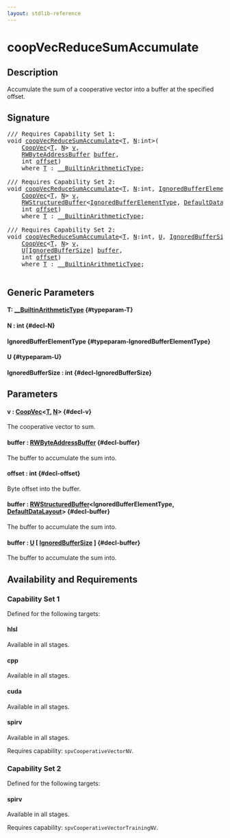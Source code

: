 ```yaml
---
layout: stdlib-reference
---
```


# coopVecReduceSumAccumulate

## Description

Accumulate the sum of a cooperative vector into a buffer at the specified offset.



## Signature 

<pre>
/// Requires Capability Set 1:
<span class="code_keyword">void</span> <a href="/stdlib-reference/global-decls/coopvecreducesumaccumulate-47dg">coopVecReduceSumAccumulate</a>&lt;<a href="/stdlib-reference/global-decls/coopvecreducesumaccumulate-47dg#typeparam-T" class="code_type">T</a>, <a href="/stdlib-reference/global-decls/coopvecreducesumaccumulate-47dg#decl-N" class="code_var">N</a>:<span class="code_keyword">int</span>&gt;(
    <a href="/stdlib-reference/types/coopvec-04/index" class="code_type">CoopVec</a>&lt;<a href="/stdlib-reference/global-decls/coopvecreducesumaccumulate-47dg#typeparam-T" class="code_type">T</a>, <a href="/stdlib-reference/global-decls/coopvecreducesumaccumulate-47dg#decl-N" class="code_var">N</a>&gt; <a href="/stdlib-reference/global-decls/coopvecreducesumaccumulate-47dg#decl-v" class="code_param">v</a>,
    <a href="/stdlib-reference/types/rwbyteaddressbuffer-0126d/index" class="code_type">RWByteAddressBuffer</a> <a href="/stdlib-reference/global-decls/coopvecreducesumaccumulate-47dg#decl-buffer" class="code_param">buffer</a>,
    <span class="code_keyword">int</span> <a href="/stdlib-reference/global-decls/coopvecreducesumaccumulate-47dg#decl-offset" class="code_param">offset</a>)
    <span class='code_keyword'>where</span> <a href="/stdlib-reference/global-decls/coopvecreducesumaccumulate-47dg#typeparam-T" class="code_type">T</a> : <a href="/stdlib-reference/interfaces/0_builtinarithmetictype-029j/index" class="code_type">__BuiltinArithmeticType</a>;

/// Requires Capability Set 2:
<span class="code_keyword">void</span> <a href="/stdlib-reference/global-decls/coopvecreducesumaccumulate-47dg">coopVecReduceSumAccumulate</a>&lt;<a href="/stdlib-reference/global-decls/coopvecreducesumaccumulate-47dg#typeparam-T" class="code_type">T</a>, <a href="/stdlib-reference/global-decls/coopvecreducesumaccumulate-47dg#decl-N" class="code_var">N</a>:<span class="code_keyword">int</span>, <a href="/stdlib-reference/global-decls/coopvecreducesumaccumulate-47dg#typeparam-IgnoredBufferElementType" class="code_type">IgnoredBufferElementType</a>&gt;(
    <a href="/stdlib-reference/types/coopvec-04/index" class="code_type">CoopVec</a>&lt;<a href="/stdlib-reference/global-decls/coopvecreducesumaccumulate-47dg#typeparam-T" class="code_type">T</a>, <a href="/stdlib-reference/global-decls/coopvecreducesumaccumulate-47dg#decl-N" class="code_var">N</a>&gt; <a href="/stdlib-reference/global-decls/coopvecreducesumaccumulate-47dg#decl-v" class="code_param">v</a>,
    <a href="/stdlib-reference/types/rwstructuredbuffer-012c/index" class="code_type">RWStructuredBuffer</a>&lt;<a href="/stdlib-reference/global-decls/coopvecreducesumaccumulate-47dg#typeparam-IgnoredBufferElementType" class="code_type">IgnoredBufferElementType</a>, <a href="/stdlib-reference/types/defaultdatalayout-07b/index" class="code_type">DefaultDataLayout</a>&gt; <a href="/stdlib-reference/global-decls/coopvecreducesumaccumulate-47dg#decl-buffer" class="code_param">buffer</a>,
    <span class="code_keyword">int</span> <a href="/stdlib-reference/global-decls/coopvecreducesumaccumulate-47dg#decl-offset" class="code_param">offset</a>)
    <span class='code_keyword'>where</span> <a href="/stdlib-reference/global-decls/coopvecreducesumaccumulate-47dg#typeparam-T" class="code_type">T</a> : <a href="/stdlib-reference/interfaces/0_builtinarithmetictype-029j/index" class="code_type">__BuiltinArithmeticType</a>;

/// Requires Capability Set 2:
<span class="code_keyword">void</span> <a href="/stdlib-reference/global-decls/coopvecreducesumaccumulate-47dg">coopVecReduceSumAccumulate</a>&lt;<a href="/stdlib-reference/global-decls/coopvecreducesumaccumulate-47dg#typeparam-T" class="code_type">T</a>, <a href="/stdlib-reference/global-decls/coopvecreducesumaccumulate-47dg#decl-N" class="code_var">N</a>:<span class="code_keyword">int</span>, <a href="/stdlib-reference/global-decls/coopvecreducesumaccumulate-47dg#typeparam-U" class="code_type">U</a>, <a href="/stdlib-reference/global-decls/coopvecreducesumaccumulate-47dg#decl-IgnoredBufferSize" class="code_var">IgnoredBufferSize</a>:<span class="code_keyword">int</span>&gt;(
    <a href="/stdlib-reference/types/coopvec-04/index" class="code_type">CoopVec</a>&lt;<a href="/stdlib-reference/global-decls/coopvecreducesumaccumulate-47dg#typeparam-T" class="code_type">T</a>, <a href="/stdlib-reference/global-decls/coopvecreducesumaccumulate-47dg#decl-N" class="code_var">N</a>&gt; <a href="/stdlib-reference/global-decls/coopvecreducesumaccumulate-47dg#decl-v" class="code_param">v</a>,
    <a href="/stdlib-reference/global-decls/coopvecreducesumaccumulate-47dg#typeparam-U" class="code_type">U</a>[<a href="/stdlib-reference/global-decls/coopvecreducesumaccumulate-47dg#decl-IgnoredBufferSize" class="code_var">IgnoredBufferSize</a>] <a href="/stdlib-reference/global-decls/coopvecreducesumaccumulate-47dg#decl-buffer" class="code_param">buffer</a>,
    <span class="code_keyword">int</span> <a href="/stdlib-reference/global-decls/coopvecreducesumaccumulate-47dg#decl-offset" class="code_param">offset</a>)
    <span class='code_keyword'>where</span> <a href="/stdlib-reference/global-decls/coopvecreducesumaccumulate-47dg#typeparam-T" class="code_type">T</a> : <a href="/stdlib-reference/interfaces/0_builtinarithmetictype-029j/index" class="code_type">__BuiltinArithmeticType</a>;

</pre>

## Generic Parameters

#### T: [\_\_BuiltinArithmeticType](/stdlib-reference/interfaces/0_builtinarithmetictype-029j/index) {#typeparam-T}
#### N  : int {#decl-N}
#### IgnoredBufferElementType {#typeparam-IgnoredBufferElementType}
#### U {#typeparam-U}
#### IgnoredBufferSize  : int {#decl-IgnoredBufferSize}

## Parameters

#### v  : [CoopVec](/stdlib-reference/types/coopvec-04/index)\<[T](/stdlib-reference/types/coopvec-04/index#typeparam-T), [N](/stdlib-reference/types/coopvec-04/index#decl-N)\> {#decl-v}
The cooperative vector to sum.

#### buffer  : [RWByteAddressBuffer](/stdlib-reference/types/rwbyteaddressbuffer-0126d/index) {#decl-buffer}
The buffer to accumulate the sum into.

#### offset  : int {#decl-offset}
Byte offset into the buffer.

#### buffer  : [RWStructuredBuffer](/stdlib-reference/types/rwstructuredbuffer-012c/index)\<IgnoredBufferElementType, [DefaultDataLayout](/stdlib-reference/types/defaultdatalayout-07b/index)\> {#decl-buffer}
The buffer to accumulate the sum into.

#### buffer  : [U](/stdlib-reference/global-decls/coopvecreducesumaccumulate-47dg#typeparam-U) \[ [IgnoredBufferSize](/stdlib-reference/global-decls/coopvecreducesumaccumulate-47dg#decl-IgnoredBufferSize) \] {#decl-buffer}
The buffer to accumulate the sum into.


## Availability and Requirements

### Capability Set 1

Defined for the following targets:

#### hlsl
Available in all stages.

#### cpp
Available in all stages.

#### cuda
Available in all stages.

#### spirv
Available in all stages.

Requires capability: `spvCooperativeVectorNV`.

### Capability Set 2

Defined for the following targets:

#### spirv
Available in all stages.

Requires capability: `spvCooperativeVectorTrainingNV`.


